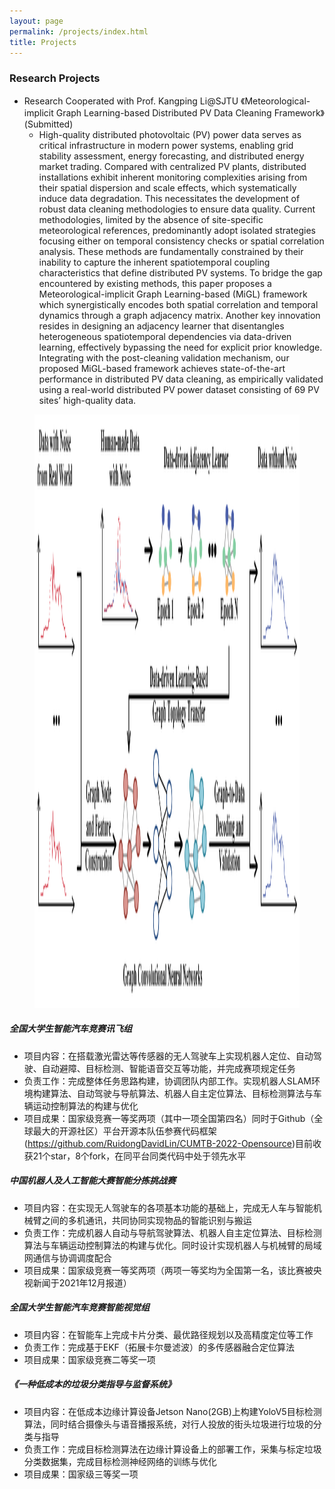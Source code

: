 ```yaml
---
layout: page
permalink: /projects/index.html
title: Projects
---
```


### **Research Projects**

- Research Cooperated with Prof. Kangping Li@SJTU 《Meteorological-implicit Graph Learning-based Distributed PV Data Cleaning Framework》 (Submitted)
    - High-quality distributed photovoltaic (PV) power data serves as critical infrastructure in modern power systems, enabling grid stability assessment, energy forecasting, and distributed energy market trading. Compared with centralized PV plants, distributed installations exhibit inherent monitoring complexities arising from their spatial dispersion and scale effects, which systematically induce data degradation. This necessitates the development of robust data cleaning methodologies to ensure data quality. Current methodologies, limited by the absence of site-specific meteorological references, predominantly adopt isolated strategies focusing either on temporal consistency checks or spatial correlation analysis. These methods are fundamentally constrained by their inability to capture the inherent spatiotemporal coupling characteristics that define distributed PV systems. To bridge the gap encountered by existing methods, this paper proposes a Meteorological-implicit Graph Learning-based (MiGL) framework which synergistically encodes both spatial correlation and temporal dynamics through a graph adjacency matrix. Another key innovation resides in designing an adjacency learner that disentangles heterogeneous spatiotemporal dependencies via data-driven learning, effectively bypassing the need for explicit prior knowledge. Integrating with the post-cleaning validation mechanism, our proposed MiGL-based framework achieves state-of-the-art performance in distributed PV data cleaning, as empirically validated using a real-world distributed PV power dataset consisting of 69 PV sites’ high-quality data.

<figure class="floatpic">
<img src="/images/PaperFig/GCN.png" class="floatpic" width="2783" height="950" alt="GCN">
</figure>

##### 全国大学生智能汽车竞赛讯飞组
- 项目内容：在搭载激光雷达等传感器的无人驾驶车上实现机器人定位、自动驾驶、自动避障、目标检测、智能语音交互等功能，并完成赛项规定任务
- 负责工作：完成整体任务思路构建，协调团队内部工作。实现机器人SLAM环境构建算法、自动驾驶与导航算法、机器人自主定位算法、目标检测算法与车辆运动控制算法的构建与优化
- 项目成果：国家级竞赛一等奖两项（其中一项全国第四名）同时于Github（全球最大的开源社区）平台开源本队伍参赛代码框架(https://github.com/RuidongDavidLin/CUMTB-2022-Opensource)目前收获21个star，8个fork，在同平台同类代码中处于领先水平

##### 中国机器人及人工智能大赛智能分拣挑战赛
- 项目内容：在实现无人驾驶车的各项基本功能的基础上，完成无人车与智能机械臂之间的多机通讯，共同协同实现物品的智能识别与搬运
- 负责工作：完成机器人自动与导航驾驶算法、机器人自主定位算法、目标检测算法与车辆运动控制算法的构建与优化。同时设计实现机器人与机械臂的局域网通信与协调调度配合
- 项目成果：国家级竞赛一等奖两项（两项一等奖均为全国第一名，该比赛被央视新闻于2021年12月报道）

##### 全国大学生智能汽车竞赛智能视觉组
- 项目内容：在智能车上完成卡片分类、最优路径规划以及高精度定位等工作
- 负责工作：完成基于EKF（拓展卡尔曼滤波）的多传感器融合定位算法
- 项目成果：国家级竞赛二等奖一项

##### 《一种低成本的垃圾分类指导与监督系统》
- 项目内容：在低成本边缘计算设备Jetson Nano(2GB)上构建YoloV5目标检测算法，同时结合摄像头与语音播报系统，对行人投放的街头垃圾进行垃圾的分类与指导
- 负责工作：完成目标检测算法在边缘计算设备上的部署工作，采集与标定垃圾分类数据集，完成目标检测神经网络的训练与优化
- 项目成果：国家级三等奖一项